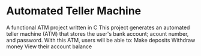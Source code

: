 # Automated Teller Machine
A functional ATM project written in C This project generates an automated teller machine (ATM) that stores the user's bank account; acount number, and password. With this ATM, users will be able to:  Make deposits Withdraw money View their account balance
